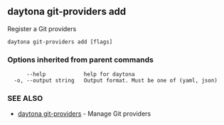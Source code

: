 ## daytona git-providers add

Register a Git providers

```
daytona git-providers add [flags]
```

### Options inherited from parent commands

```
      --help            help for daytona
  -o, --output string   Output format. Must be one of (yaml, json)
```

### SEE ALSO

* [daytona git-providers](daytona_git-providers.md)	 - Manage Git providers

